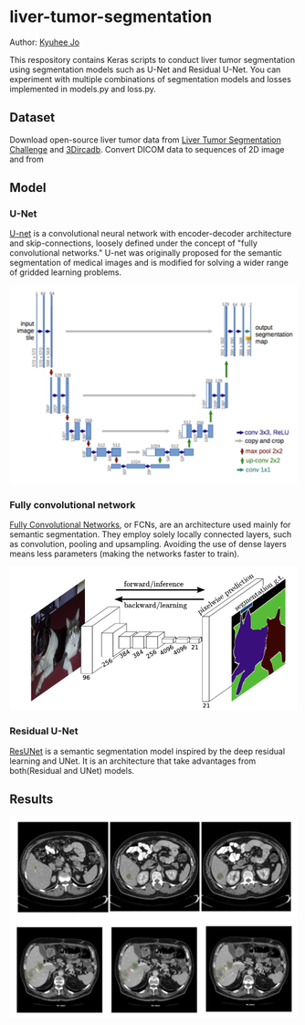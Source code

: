 # liver-tumor-segmentation
Author: [Kyuhee Jo](kjo3@jhu.edu)

This respository contains Keras scripts to conduct liver tumor segmentation using segmentation models such as U-Net and Residual U-Net.
You can experiment with multiple combinations of segmentation models and losses implemented in models.py and loss.py. 

## Dataset

Download open-source liver tumor data from [Liver Tumor Segmentation Challenge](https://competitions.codalab.org/competitions/17094) and [3Dircadb](https://www.ircad.fr/research/3dircadb/). Convert DICOM data to sequences of 2D image and from 

## Model


### U-Net

[U-net](https://lmb.informatik.uni-freiburg.de/people/ronneber/u-net/) is a convolutional neural network with encoder-decoder architecture and skip-connections, loosely defined under the concept of "fully convolutional networks." U-net was originally proposed for the semantic segmentation of medical images and is modified for solving a wider range of gridded learning problems.

![unet](info/unet.png)


### Fully convolutional network 

[Fully Convolutional Networks](https://arxiv.org/abs/1411.4038), or FCNs, are an architecture used mainly for semantic segmentation. They employ solely locally connected layers, such as convolution, pooling and upsampling. Avoiding the use of dense layers means less parameters (making the networks faster to train).

![fcn](info/fcn.png)

### Residual U-Net


[ResUNet](https://arxiv.org/pdf/1711.10684.pdf) is a semantic segmentation model inspired by the deep residual learning and UNet. It is an architecture that take advantages from both(Residual and UNet) models.


## Results

![example](info/example1.png)
![example](info/example2.png)

